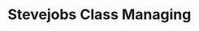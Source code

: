 # Stevejobs Class Managing

<!-- ## Attori
 Sheila crea la lista di Insegnanti, Materie, Corsi e Studenti
 I corsi hanno n materie, le materie hanno 1 insegnante ma 1 insegnante può insegnare n materie.
 Gli studenti possono appartenere ad 1 solo corso.
 Gli insegnanti assegnano n voti a n studenti in n materie.

## Schermata 1
### Login
Studente - Insegnante - Sheila

## Schermata 2
### Portale
#### Studenti
Solo lettura
#### Insegnante
Vede le proprie materie e assegna voti
#### Sheila
Tutte le operazioni
## Schermata 3
### Profilo
Visualizzazione dei propri dati
## Schermata 4
### Impostazioni
Vari ed eventuali -->
